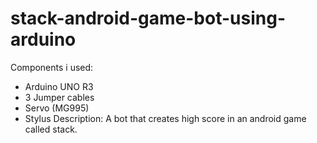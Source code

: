# stack-android-game-bot-using-arduino
Components  i used:
- Arduino UNO R3
- 3 Jumper cables
- Servo (MG995)
- Stylus
Description:
  A bot that creates high score in an android game called stack.
